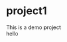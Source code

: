 # project1
This is a demo project                                                                     
hello 
